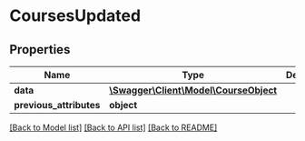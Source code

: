 # CoursesUpdated

## Properties
Name | Type | Description | Notes
------------ | ------------- | ------------- | -------------
**data** | [**\Swagger\Client\Model\CourseObject**](CourseObject.md) |  | [optional] 
**previous_attributes** | **object** |  | [optional] 

[[Back to Model list]](../../README.md#documentation-for-models) [[Back to API list]](../../README.md#documentation-for-api-endpoints) [[Back to README]](../../README.md)


